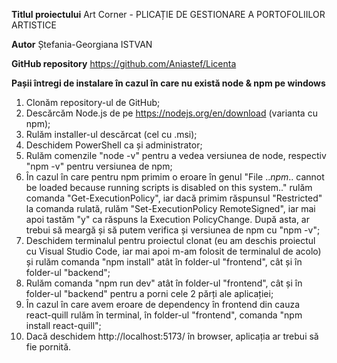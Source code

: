 **Titlul proiectului**
Art Corner - PLICAȚIE DE GESTIONARE A PORTOFOLIILOR ARTISTICE

**Autor**
Ștefania-Georgiana ISTVAN

**GitHub repository**
https://github.com/Aniastef/Licenta

**Pașii întregi de instalare în cazul în care nu există node & npm pe windows**
1. Clonăm repository-ul de GitHub;
2. Descărcăm Node.js de pe https://nodejs.org/en/download (varianta cu npm);
3. Rulăm installer-ul descărcat (cel cu .msi);
4. Deschidem PowerShell ca și administrator;
5. Rulăm comenzile "node -v" pentru a vedea versiunea de node, respectiv "npm -v" pentru versiunea de npm;
6. În cazul în care pentru npm primim o eroare în genul "File ..*npm*.. cannot be loaded because running scripts is disabled on this system.." rulăm comanda "Get-ExecutionPolicy", iar dacă primim răspunsul "Restricted" la comanda rulată, rulăm "Set-ExecutionPolicy RemoteSigned", iar mai apoi tastăm "y" ca răspuns la Execution PolicyChange. După asta, ar trebui să meargă și să putem verifica și versiunea de npm cu "npm -v";
7. Deschidem terminalul pentru proiectul clonat (eu am deschis proiectul cu Visual Studio Code, iar mai apoi m-am folosit de terminalul de acolo) și rulăm comanda "npm install" atât în folder-ul "frontend", cât și în folder-ul "backend";
8. Rulăm comanda "npm run dev" atât în folder-ul "frontend", cât și în folder-ul "backend" pentru a porni cele 2 părți ale aplicației;
10. În cazul în care avem eroare de dependency în frontend din cauza react-quill rulăm în terminal, în folder-ul "frontend", comanda "npm install react-quill";
11. Dacă deschidem http://localhost:5173/ în browser, aplicația ar trebui să fie pornită.
